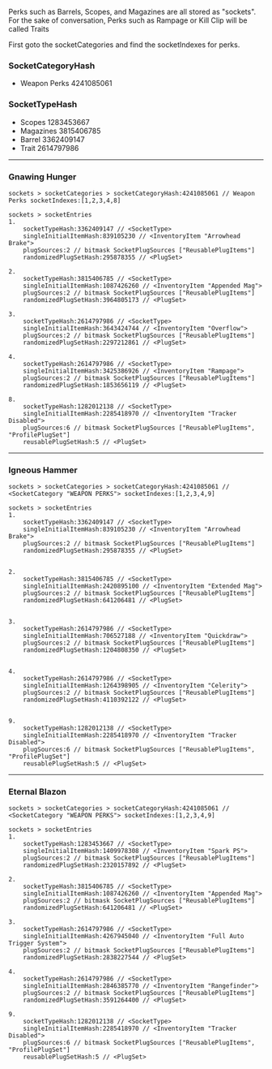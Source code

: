 Perks such as Barrels, Scopes, and Magazines are all stored as "sockets". For the sake of conversation, Perks such as Rampage or Kill Clip will be called Traits

First goto the socketCategories and find the socketIndexes for perks.



### SocketCategoryHash
- Weapon Perks 4241085061

### SocketTypeHash
- Scopes 1283453667
- Magazines 3815406785
- Barrel 3362409147
- Trait 2614797986




-----

### Gnawing Hunger

	sockets > socketCategories > socketCategoryHash:4241085061 // Weapon Perks socketIndexes:[1,2,3,4,8]

	sockets > socketEntries
	1.
		socketTypeHash:3362409147 // <SocketType>
		singleInitialItemHash:839105230 // <InventoryItem "Arrowhead Brake">
		plugSources:2 // bitmask SocketPlugSources ["ReusablePlugItems"]
		randomizedPlugSetHash:295878355 // <PlugSet>

	2.
		socketTypeHash:3815406785 // <SocketType>
		singleInitialItemHash:1087426260 // <InventoryItem "Appended Mag">
		plugSources:2 // bitmask SocketPlugSources ["ReusablePlugItems"]
		randomizedPlugSetHash:3964805173 // <PlugSet>

	3.
		socketTypeHash:2614797986 // <SocketType>
		singleInitialItemHash:3643424744 // <InventoryItem "Overflow">
		plugSources:2 // bitmask SocketPlugSources ["ReusablePlugItems"]
		randomizedPlugSetHash:2297212861 // <PlugSet>

	4.
		socketTypeHash:2614797986 // <SocketType>
		singleInitialItemHash:3425386926 // <InventoryItem "Rampage">
		plugSources:2 // bitmask SocketPlugSources ["ReusablePlugItems"]
		randomizedPlugSetHash:1853656119 // <PlugSet>

	8.
		socketTypeHash:1282012138 // <SocketType>
		singleInitialItemHash:2285418970 // <InventoryItem "Tracker Disabled">
		plugSources:6 // bitmask SocketPlugSources ["ReusablePlugItems", "ProfilePlugSet"]
		reusablePlugSetHash:5 // <PlugSet>

-----

### Igneous Hammer

	sockets > socketCategories > socketCategoryHash:4241085061 // <SocketCategory "WEAPON PERKS"> socketIndexes:[1,2,3,4,9]
	
	sockets > socketEntries
	1.
		socketTypeHash:3362409147 // <SocketType>
		singleInitialItemHash:839105230 // <InventoryItem "Arrowhead Brake">
		plugSources:2 // bitmask SocketPlugSources ["ReusablePlugItems"]
		randomizedPlugSetHash:295878355 // <PlugSet>


	2.
		socketTypeHash:3815406785 // <SocketType>
		singleInitialItemHash:2420895100 // <InventoryItem "Extended Mag">
		plugSources:2 // bitmask SocketPlugSources ["ReusablePlugItems"]
		randomizedPlugSetHash:641206481 // <PlugSet>


	3.
		socketTypeHash:2614797986 // <SocketType>
		singleInitialItemHash:706527188 // <InventoryItem "Quickdraw">
		plugSources:2 // bitmask SocketPlugSources ["ReusablePlugItems"]
		randomizedPlugSetHash:1204808350 // <PlugSet>


	4.
		socketTypeHash:2614797986 // <SocketType>
		singleInitialItemHash:1264398905 // <InventoryItem "Celerity">
		plugSources:2 // bitmask SocketPlugSources ["ReusablePlugItems"]
		randomizedPlugSetHash:4110392122 // <PlugSet>


	9.
		socketTypeHash:1282012138 // <SocketType>
		singleInitialItemHash:2285418970 // <InventoryItem "Tracker Disabled">
		plugSources:6 // bitmask SocketPlugSources ["ReusablePlugItems", "ProfilePlugSet"]
		reusablePlugSetHash:5 // <PlugSet>


-----

### Eternal Blazon

	sockets > socketCategories > socketCategoryHash:4241085061 // <SocketCategory "WEAPON PERKS"> socketIndexes:[1,2,3,4,9]
	
	sockets > socketEntries
	1.
		socketTypeHash:1283453667 // <SocketType>
		singleInitialItemHash:1409978308 // <InventoryItem "Spark PS">
		plugSources:2 // bitmask SocketPlugSources ["ReusablePlugItems"]
		randomizedPlugSetHash:2320157892 // <PlugSet>

	2.
		socketTypeHash:3815406785 // <SocketType>
		singleInitialItemHash:1087426260 // <InventoryItem "Appended Mag">
		plugSources:2 // bitmask SocketPlugSources ["ReusablePlugItems"]
		randomizedPlugSetHash:641206481 // <PlugSet>

	3.
		socketTypeHash:2614797986 // <SocketType>
		singleInitialItemHash:4267945040 // <InventoryItem "Full Auto Trigger System">
		plugSources:2 // bitmask SocketPlugSources ["ReusablePlugItems"]
		randomizedPlugSetHash:2838227544 // <PlugSet>

	4.
		socketTypeHash:2614797986 // <SocketType>
		singleInitialItemHash:2846385770 // <InventoryItem "Rangefinder">
		plugSources:2 // bitmask SocketPlugSources ["ReusablePlugItems"]
		randomizedPlugSetHash:3591264400 // <PlugSet>

	9.
		socketTypeHash:1282012138 // <SocketType>
		singleInitialItemHash:2285418970 // <InventoryItem "Tracker Disabled">
		plugSources:6 // bitmask SocketPlugSources ["ReusablePlugItems", "ProfilePlugSet"]
		reusablePlugSetHash:5 // <PlugSet>







